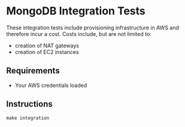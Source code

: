 # MongoDB Integration Tests

These integration tests include provisioning infrastructure in AWS and therefore incur a cost. Costs include, but are not limited to:

* creation of NAT gateways
* creation of EC2 instances

## Requirements

* Your AWS credentials loaded

## Instructions

```
make integration
```
